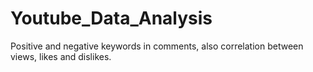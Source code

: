# Youtube_Data_Analysis
Positive and negative keywords in comments, also correlation between views, likes and dislikes.
